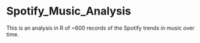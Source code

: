 # Spotify_Music_Analysis
This is an analysis in R of ~600 records of the Spotify trends in music over time. 
